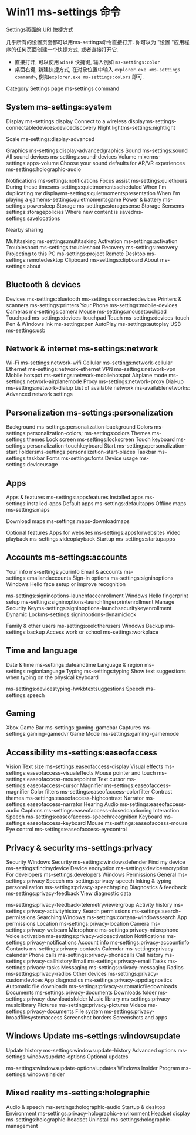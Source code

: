 # Win11 ms-settings 命令

[Settings页面的 URI 快捷方式](https://winaero.com/windows-11-ms-settings-commands-settings-uri-shortcuts)

几乎所有的设置页面都可以用ms-settings命令直接打开.
你可以为 "设置 "应用程序的任何页面创建一个快捷方式, 或者直接打开它.

+ 直接打开, 可以使用 `win+R` 快捷键, 输入例如 `ms-settings:color`
+ 桌面右键, 新建快捷方式, 在对象位置中输入 `explorer.exe <ms-settings command>`,
例如`explorer.exe ms-settings:colors` 即可.

Category    Settings page   ms-settings command

## System    ms-settings:system

Display    ms-settings:display
Connect to a wireless display​ ms-settings-connectabledevices:devicediscovery
Night light​ ms-settings:nightlight

Scale​  ms-settings:display-advanced

Graphics​  ms-settings:display-advancedgraphics
Sound    ms-settings:sound
All sound devices​ ms-settings:sound-devices
Volume mixer​ ms-settings:apps-volume
Choose your sound defaults for AR/VR experiences​ ms-settings:holographic-audio

Notifications    ms-settings:notifications
Focus assist    ms-settings:quiethours
During these times​ ms-settings:quietmomentsscheduled
When I'm duplicating my display​  ms-settings:quietmomentspresentation
When I'm playing a game​ ms-settings:quietmomentsgame
Power & battery    ms-settings:powersleep
Storage    ms-settings:storagesense
Storage Sense​ ms-settings:storagepolicies
Where new content is saved​ ms-settings:savelocations

Nearby sharing

Multitasking    ms-settings:multitasking
Activation    ms-settings:activation
Troubleshoot    ms-settings:troubleshoot
Recovery    ms-settings:recovery
Projecting to this PC    ms-settings:project
Remote Desktop    ms-settings:remotedesktop
Clipboard    ms-settings:clipboard
About    ms-settings:about

## Bluetooth & devices

Devices    ms-settings:bluetooth
ms-settings:connecteddevices
Printers & scanners    ms-settings:printers
Your Phone    ms-settings:mobile-devices
Cameras    ms-settings:camera
Mouse    ms-settings:mousetouchpad
Touchpad    ms-settings:devices-touchpad
Touch    ms-settings:devices-touch
Pen & Windows Ink    ms-settings:pen
AutoPlay    ms-settings:autoplay
USB    ms-settings:usb

## Network & internet ms-settings:network

Wi-Fi    ms-settings:network-wifi
Cellular    ms-settings:network-cellular
Ethernet    ms-settings:network-ethernet
VPN    ms-settings:network-vpn
Mobile hotspot    ms-settings:network-mobilehotspot
Airplane mode    ms-settings:network-airplanemode
Proxy    ms-settings:network-proxy
Dial-up    ms-settings:network-dialup
List of available network    ms-availablenetworks:
Advanced network settings

## Personalization    ms-settings:personalization

Background    ms-settings:personalization-background
Colors    ms-settings:personalization-colors; ms-settings:colors
Themes    ms-settings:themes
Lock screen    ms-settings:lockscreen
Touch keyboard    ms-settings:personalization-touchkeyboard
Start    ms-settings:personalization-start
Folders​ ms-settings:personalization-start-places
Taskbar    ms-settings:taskbar
Fonts    ms-settings:fonts
Device usage    ms-settings:deviceusage

## Apps

Apps & features    ms-settings:appsfeatures
Installed apps    ms-settings:installed-apps
Default apps    ms-settings:defaultapps
Offline maps    ms-settings:maps

Download maps​ ms-settings:maps-downloadmaps

Optional features
Apps for websites    ms-settings:appsforwebsites
Video playback    ms-settings:videoplayback
Startup    ms-settings:startupapps

## Accounts    ms-settings:accounts

Your info    ms-settings:yourinfo
Email & accounts    ms-settings:emailandaccounts
Sign-in options    ms-settings:signinoptions
Windows Hello face setup or improve recognition​

ms-settings:signinoptions-launchfaceenrollment
Windows Hello fingerprint setup​ ms-settings:signinoptions-launchfingerprintenrollment
Manage Security Key​ ms-settings:signinoptions-launchsecuritykeyenrollment
Dynamic Lock​ ms-settings:signinoptions-dynamiclock

Family & other users    ms-settings:eek:therusers
Windows Backup    ms-settings:backup
Access work or school    ms-settings:workplace

## Time and language

Date & time    ms-settings:dateandtime
Language & region    ms-settings:regionlanguage
Typing    ms-settings:typing
Show text suggestions when typing on the physical keyboard​

ms-settings:devicestyping-hwkbtextsuggestions
Speech    ms-settings:speech

## Gaming

Xbox Game Bar    ms-settings:gaming-gamebar
Captures    ms-settings:gaming-gamedvr
Game Mode    ms-settings:gaming-gamemode

## Accessibility ms-settings:easeofaccess

Vision
Text size    ms-settings:easeofaccess-display
Visual effects    ms-settings:easeofaccess-visualeffects
Mouse pointer and touch    ms-settings:easeofaccess-mousepointer
Text cursor    ms-settings:easeofaccess-cursor
Magnifier    ms-settings:easeofaccess-magnifier
Color filters    ms-settings:easeofaccess-colorfilter
Contrast themes    ms-settings:easeofaccess-highcontrast
Narrator    ms-settings:easeofaccess-narrator
Hearing
Audio    ms-settings:easeofaccess-audio
Captions    ms-settings:easeofaccess-closedcaptioning
Interaction
Speech    ms-settings:easeofaccess-speechrecognition
Keyboard    ms-settings:easeofaccess-keyboard
Mouse    ms-settings:easeofaccess-mouse
Eye control    ms-settings:easeofaccess-eyecontrol

## Privacy & security    ms-settings:privacy

Security
Windows Security    ms-settings:windowsdefender
Find my device    ms-settings:findmydevice
Device encryption    ms-settings:deviceencryption
For developers    ms-settings:developers
Windows Permissions
General    ms-settings:privacy
Speech    ms-settings:privacy-speech
Inking & typing personalization    ms-settings:privacy-speechtyping
Diagnostics & feedback    ms-settings:privacy-feedback
View diagnostic data​

ms-settings:privacy-feedback-telemetryviewergroup
Activity history    ms-settings:privacy-activityhistory
Search permissions    ms-settings:search-permissions
Searching Windows    ms-settings:cortana-windowssearch
App permissions
Location    ms-settings:privacy-location
Camera    ms-settings:privacy-webcam
Microphone    ms-settings:privacy-microphone
Voice activation    ms-settings:privacy-voiceactivation
Notifications    ms-settings:privacy-notifications
Account info    ms-settings:privacy-accountinfo
Contacts    ms-settings:privacy-contacts
Calendar    ms-settings:privacy-calendar
Phone calls    ms-settings:privacy-phonecalls
Call history    ms-settings:privacy-callhistory
Email    ms-settings:privacy-email
Tasks    ms-settings:privacy-tasks
Messaging    ms-settings:privacy-messaging
Radios    ms-settings:privacy-radios
Other devices    ms-settings:privacy-customdevices
App diagnostics    ms-settings:privacy-appdiagnostics
Automatic file downloads    ms-settings:privacy-automaticfiledownloads
Documents    ms-settings:privacy-documents
Downloads folder    ms-settings:privacy-downloadsfolder
Music library    ms-settings:privacy-musiclibrary
Pictures    ms-settings:privacy-pictures
Videos    ms-settings:privacy-documents
File system    ms-settings:privacy-broadfilesystemaccess
Screenshot borders
Screenshots and apps

## Windows Update    ms-settings:windowsupdate

Update history    ms-settings:windowsupdate-history
Advanced options    ms-settings:windowsupdate-options
Optional updates​

ms-settings:windowsupdate-optionalupdates
Windows Insider Program    ms-settings:windowsinsider

## Mixed reality    ms-settings:holographic

Audio & speech    ms-settings:holographic-audio
Startup & desktop
Environment    ms-settings:privacy-holographic-environment
Headset display    ms-settings:holographic-headset
Uninstall    ms-settings:holographic-management

